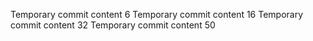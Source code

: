 Temporary commit content 6
Temporary commit content 16
Temporary commit content 32
Temporary commit content 50
